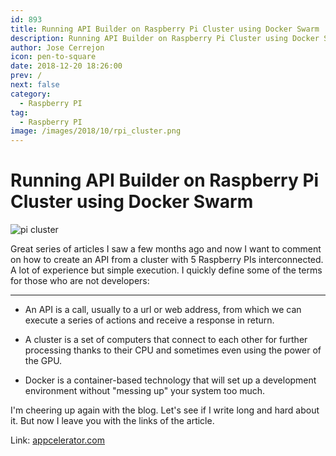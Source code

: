 ```yaml
---
id: 893
title: Running API Builder on Raspberry Pi Cluster using Docker Swarm
description: Running API Builder on Raspberry Pi Cluster using Docker Swarm
author: Jose Cerrejon
icon: pen-to-square
date: 2018-12-20 18:26:00
prev: /
next: false
category:
  - Raspberry PI
tag:
  - Raspberry PI
image: /images/2018/10/rpi_cluster.png
---
```


# Running API Builder on Raspberry Pi Cluster using Docker Swarm

![pi cluster](/images/2018/10/rpi_cluster.png)

Great series of articles I saw a few months ago and now I want to comment on how to create an API from a cluster with 5 Raspberry PIs interconnected. A lot of experience but simple execution. I quickly define some of the terms for those who are not developers:

- - -
* An API is a call, usually to a url or web address, from which we can execute a series of actions and receive a response in return.

* A cluster is a set of computers that connect to each other for further processing thanks to their CPU and sometimes even using the power of the GPU.

* Docker is a container-based technology that will set up a development environment without "messing up" your system too much.

I'm cheering up again with the blog. Let's see if I write long and hard about it. But now I leave you with the links of the article.

Link: [appcelerator.com](https://www.appcelerator.com/blog/2018/10/running-api-builder-on-raspberry-pi-cluster-using-docker-swarm-part-1/)
